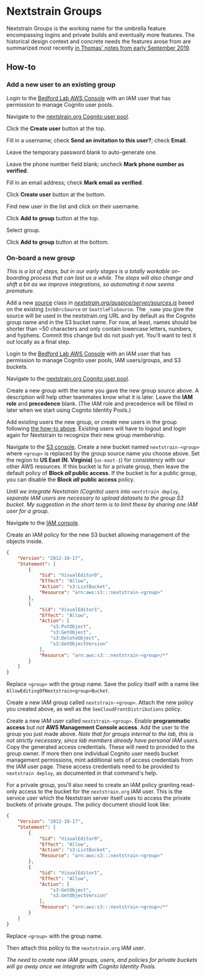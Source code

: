 # Nextstrain Groups

Nextstrain Groups is the working name for the umbrella feature encompassing logins and private builds and eventually more features.
The historical design context and concrete needs the features arose from are summarized most recently [in Thomas' notes from early September 2019](https://github.com/tsibley/blab-standup/blob/master/2019-09-06.md).

## How-to

### Add a new user to an existing group

Login to the [Bedford Lab AWS Console](https://bedfordlab.signin.aws.amazon.com/console) with an IAM user that has permission to manage Cognito user pools.

Navigate to the [nextstrain.org Cognito user pool](https://console.aws.amazon.com/cognito/users/?region=us-east-1#/pool/us-east-1_Cg5rcTged/users).

Click the **Create user** button at the top.

Fill in a username; check **Send an invitation to this user?**; check **Email**.

Leave the temporary password blank to auto-generate one.

Leave the phone number field blank; uncheck **Mark phone number as verified**.

Fill in an email address; check **Mark email as verified**.

Click **Create user** button at the bottom.

Find new user in the list and click on their username.

Click **Add to group** button at the top.

Select group.

Click **Add to group** button at the bottom.


### On-board a new group

_This is a lot of steps, but in our early stages is a totally workable on-boarding process that can last us a while._
_The steps will also change and shift a bit as we improve integrations, so automating it now seems premature._

Add a new [source](glossary.md#source) class in [_nextstrain.org/auspice/server/sources.js_](https://github.com/nextstrain/nextstrain.org/blob/master/auspice/server/sources.js) based on the existing `InrbDrcSource` or `SeattleFluSource`.
The `_name` you give the source will be used in the nextstrain.org URL and by default as the Cognito group name and in the S3 bucket name.
For now, at least, names should be shorter than ~50 characters and only contain lowercase letters, numbers, and hyphens.
Commit this change but do not push yet.
You'll want to test it out locally as a final step.

Login to the [Bedford Lab AWS Console](https://bedfordlab.signin.aws.amazon.com/console) with an IAM user that has permission to manage Cognito user pools, IAM users/groups, and S3 buckets.

Navigate to the [nextstrain.org Cognito user pool](https://console.aws.amazon.com/cognito/users/?region=us-east-1#/pool/us-east-1_Cg5rcTged/users).

Create a new group with the name you gave the new group source above.
A description will help other teammates know what it is later.
Leave the **IAM role** and **precedence** blank.
(The IAM role and precedence will be filled in later when we start using Cognito Identity Pools.)

Add existing users the new group, or create new users in the group following [the how-to above](#add-a-new-user-to-an-existing-group).
Existing users will have to logout and login again for Nextstrain to recognize their new group membership.

Navigate to the [S3 console](https://s3.console.aws.amazon.com/s3/home?region=us-east-1).
Create a new bucket named `nextstrain-<group>` where `<group>` is replaced by the group source name you choose above.
Set the region to **US East (N. Virginia)** (`us-east-1`) for consistency with our other AWS resources.
If this bucket is for a private group, then leave the default policy of **Block _all_ public access**.
If the bucket is for a public group, you can disable the **Block _all_ public access** policy.

_Until we integrate Nextstrain (Cognito) users into `nextstrain deploy`, separate IAM users are necessary to upload datasets to the group S3 bucket._
_My suggestion in the short term is to limit these by sharing one IAM user for a group._

Navigate to the [IAM console](https://console.aws.amazon.com/iam/home?region=us-east-1#/home).

Create an IAM policy for the new S3 bucket allowing management of the objects inside.

```json
{
    "Version": "2012-10-17",
    "Statement": [
        {
            "Sid": "VisualEditor0",
            "Effect": "Allow",
            "Action": "s3:ListBucket",
            "Resource": "arn:aws:s3:::nextstrain-<group>"
        },
        {
            "Sid": "VisualEditor1",
            "Effect": "Allow",
            "Action": [
                "s3:PutObject",
                "s3:GetObject",
                "s3:DeleteObject",
                "s3:GetObjectVersion"
            ],
            "Resource": "arn:aws:s3:::nextstrain-<group>/*"
        }
    ]
}
```

Replace `<group>` with the group name.
Save the policy itself with a name like `AllowEditingOfNextstrain<group>Bucket`.

Create a new IAM group called `nextstrain-<group>`.
Attach the new policy you created above, as well as the `SeeCloudFrontDistributions` policy.

Create a new IAM user called `nextstrain-<group>`.
Enable **programmatic access** but _not_ **AWS Management Console access**.
Add the user to the group you just made above.
_Note that for groups internal to the lab, this is not strictly necessary, since lab members already have personal IAM users._
Copy the generated access credentials.
These will need to provided to the group owner.
If more then one individual Cognito user needs bucket management permissions, mint additional sets of access credentials from the IAM user page.
These access credentials need to be provided to `nextstrain deploy`, as documented in that command's help.

For a private group, you'll also need to create an IAM policy granting read-only access to the bucket for the `nextstrain.org` IAM user.
This is the service user which the Nextstrain server itself uses to access the private buckets of private groups.
The policy document should look like:

```json
{
    "Version": "2012-10-17",
    "Statement": [
        {
            "Sid": "VisualEditor0",
            "Effect": "Allow",
            "Action": "s3:ListBucket",
            "Resource": "arn:aws:s3:::nextstrain-<group>"
        },
        {
            "Sid": "VisualEditor1",
            "Effect": "Allow",
            "Action": [
                "s3:GetObject",
                "s3:GetObjectVersion"
            ],
            "Resource": "arn:aws:s3:::nextstrain-<group>/*"
        }
    ]
}
```

Replace `<group>` with the group name.

Then attach this policy to the `nextstrain.org` IAM user.

_The need to create new IAM groups, users, and policies for private buckets will go away once we integrate with Cognito Identity Pools._

